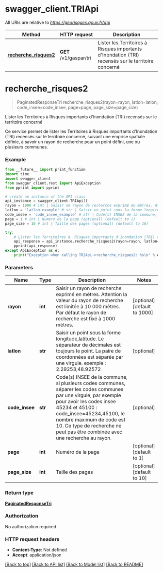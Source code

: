 # swagger_client.TRIApi

All URIs are relative to *https://georisques.gouv.fr/api*

Method | HTTP request | Description
------------- | ------------- | -------------
[**recherche_risques2**](TRIApi.md#recherche_risques2) | **GET** /v1/gaspar/tri | Lister les Territoires à  Risques importants d&#x27;Inondation (TRI) recensés sur le territoire concerné

# **recherche_risques2**
> PaginatedResponseTri recherche_risques2(rayon=rayon, latlon=latlon, code_insee=code_insee, page=page, page_size=page_size)

Lister les Territoires à  Risques importants d'Inondation (TRI) recensés sur le territoire concerné

Ce service permet de lister les Territoires à  Risques importants d'Inondation (TRI) recensés sur le territoire concerné, suivant une emprise spatiale définie, à  savoir un rayon de recherche pour un point défini, une ou plusieurs communes.

### Example
```python
from __future__ import print_function
import time
import swagger_client
from swagger_client.rest import ApiException
from pprint import pprint

# create an instance of the API class
api_instance = swagger_client.TRIApi()
rayon = 1000 # int | Saisir un rayon de recherche exprimé en mètres. Attention la valeur du rayon de recherche est limitée à  10 000 mètres. Par défaut le rayon de recherche est fixé à  1000 mètres. (optional) (default to 1000)
latlon = 'latlon_example' # str | Saisir un point sous la forme longitude,latitude. Le séparateur de décimales est toujours le point. La paire de coordonnées est séparée par une virgule. exemple : 2.29253,48.92572 (optional)
code_insee = 'code_insee_example' # str | Code(s) INSEE de la commune, si plusieurs codes communes, séparer les codes communes par une virgule, par exemple pour avoir les codes insee 45234 et 45100 : code_insee=45234,45100, le nombre maximum de code est 10. Ce type de recherche ne peut pas être combinée avec une recherche au rayon. (optional)
page = 1 # int | Numéro de la page (optional) (default to 1)
page_size = 10 # int | Taille des pages (optional) (default to 10)

try:
    # Lister les Territoires à  Risques importants d'Inondation (TRI) recensés sur le territoire concerné
    api_response = api_instance.recherche_risques2(rayon=rayon, latlon=latlon, code_insee=code_insee, page=page, page_size=page_size)
    pprint(api_response)
except ApiException as e:
    print("Exception when calling TRIApi->recherche_risques2: %s\n" % e)
```

### Parameters

Name | Type | Description  | Notes
------------- | ------------- | ------------- | -------------
 **rayon** | **int**| Saisir un rayon de recherche exprimé en mètres. Attention la valeur du rayon de recherche est limitée à  10 000 mètres. Par défaut le rayon de recherche est fixé à  1000 mètres. | [optional] [default to 1000]
 **latlon** | **str**| Saisir un point sous la forme longitude,latitude. Le séparateur de décimales est toujours le point. La paire de coordonnées est séparée par une virgule. exemple : 2.29253,48.92572 | [optional] 
 **code_insee** | **str**| Code(s) INSEE de la commune, si plusieurs codes communes, séparer les codes communes par une virgule, par exemple pour avoir les codes insee 45234 et 45100 : code_insee&#x3D;45234,45100, le nombre maximum de code est 10. Ce type de recherche ne peut pas être combinée avec une recherche au rayon. | [optional] 
 **page** | **int**| Numéro de la page | [optional] [default to 1]
 **page_size** | **int**| Taille des pages | [optional] [default to 10]

### Return type

[**PaginatedResponseTri**](PaginatedResponseTri.md)

### Authorization

No authorization required

### HTTP request headers

 - **Content-Type**: Not defined
 - **Accept**: application/json

[[Back to top]](#) [[Back to API list]](../README.md#documentation-for-api-endpoints) [[Back to Model list]](../README.md#documentation-for-models) [[Back to README]](../README.md)

